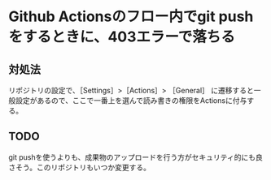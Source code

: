 # Github Actionsのフロー内でgit pushをするときに、403エラーで落ちる

## 対処法
リポジトリの設定で、［Settings］>［Actions］> ［General］ に遷移すると一般設定があるので、ここで一番上を選んで読み書きの権限をActionsに付与する。

## TODO
git pushを使うよりも、成果物のアップロードを行う方がセキュリティ的にも良さそう。このリポジトリもいつか変更する。
